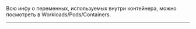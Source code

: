 Всю инфу о переменных, используемых внутри контейнера, можно посмотреть в Workloads/Pods/Containers.
___


